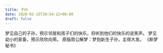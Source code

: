 ```yaml
---
title: 子孙
date: 2020-02-15T20:54:12+08:00
draft: false
---
```


梦见自己的子孙，预示邻居和孩子们的快乐，将听到他们的快乐的说笑声。
梦见幼小的家畜，预示欣欣向荣。
原版周公解梦：梦抱新生子孙，主得大发。
《断梦秘书》